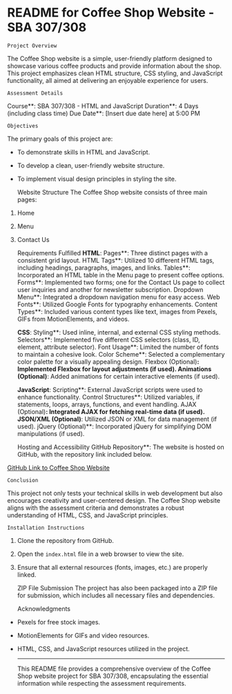 # README for Coffee Shop Website - SBA 307/308

    Project Overview
The Coffee Shop website is a simple, user-friendly platform designed to showcase various coffee products and provide information about the shop. This project emphasizes clean HTML structure, CSS styling, and JavaScript functionality, all aimed at delivering an enjoyable experience for users.

    Assessment Details
Course**: SBA 307/308 - HTML and JavaScript
Duration**: 4 Days (including class time)
Due Date**: [Insert due date here] at 5:00 PM

    Objectives
The primary goals of this project are:
- To demonstrate skills in HTML and JavaScript.
- To develop a clean, user-friendly website structure.
- To implement visual design principles in styling the site.

  Website Structure
  The Coffee Shop website consists of three main pages:
1. Home
2. Menu
3. Contact Us

   Requirements Fulfilled
   **HTML**:
   Pages**: Three distinct pages with a consistent grid layout.
   HTML Tags**: Utilized 10 different HTML tags, including headings, paragraphs, images, and links.
   Tables**: Incorporated an HTML table in the Menu page to present coffee options.
   Forms**: Implemented two forms; one for the Contact Us page to collect user inquiries and another for newsletter subscription.
   Dropdown Menu**: Integrated a dropdown navigation menu for easy access.
   Web Fonts**: Utilized Google Fonts for typography enhancements.
   Content Types**: Included various content types like text, images from Pexels, GIFs from MotionElements, and videos.

   **CSS**:
   Styling**: Used inline, internal, and external CSS styling methods.
   Selectors**: Implemented five different CSS selectors (class, ID, element, attribute selector).
   Font Usage**: Limited the number of fonts to maintain a cohesive look.
   Color Scheme**: Selected a complementary color palette for a visually appealing design.
   Flexbox (Optional)**: Implemented Flexbox for layout adjustments (if used).
   Animations (Optional)**: Added animations for certain interactive elements (if used).

   **JavaScript**:
   Scripting**: External JavaScript scripts were used to enhance functionality.
   Control Structures**: Utilized variables, if statements, loops, arrays, functions, and event handling.
   AJAX (Optional)**: Integrated AJAX for fetching real-time data (if used).
   JSON/XML (Optional)**: Utilized JSON or XML for data management (if used).
   jQuery (Optional)**: Incorporated jQuery for simplifying DOM manipulations (if used).

   Hosting and Accessibility
   GitHub Repository**: The website is hosted on GitHub, with the repository link included below.

[GitHub Link to Coffee Shop Website](https://github.com/yourgithubusername/coffeeshop)

    Conclusion
This project not only tests your technical skills in web development but also encourages creativity and user-centered design. The Coffee Shop website aligns with the assessment criteria and demonstrates a robust understanding of HTML, CSS, and JavaScript principles.

    Installation Instructions
1. Clone the repository from GitHub.
2. Open the `index.html` file in a web browser to view the site.
3. Ensure that all external resources (fonts, images, etc.) are properly linked.

   ZIP File Submission
   The project has also been packaged into a ZIP file for submission, which includes all necessary files and dependencies.

   Acknowledgments
- Pexels for free stock images.
- MotionElements for GIFs and video resources.
- HTML, CSS, and JavaScript resources utilized in the project.

    ---

  This README file provides a comprehensive overview of the Coffee Shop website project for SBA 307/308, encapsulating the essential information while respecting the assessment requirements.
